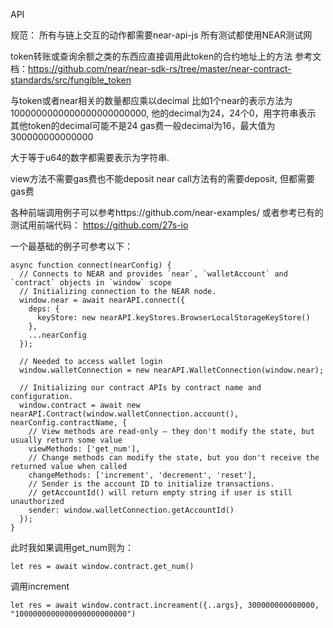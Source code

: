 API

规范：
所有与链上交互的动作都需要near-api-js
所有测试都使用NEAR测试网

token转账或查询余额之类的东西应直接调用此token的合约地址上的方法
参考文档：https://github.com/near/near-sdk-rs/tree/master/near-contract-standards/src/fungible_token

与token或者near相关的数量都应乘以decimal
比如1个near的表示方法为 1000000000000000000000000, 他的decimal为24，24个0，用字符串表示
其他token的decimal可能不是24
gas费一般decimal为16，最大值为300000000000000

大于等于u64的数字都需要表示为字符串.

view方法不需要gas费也不能deposit near
call方法有的需要deposit, 但都需要gas费

各种前端调用例子可以参考https://github.com/near-examples/
或者参考已有的测试用前端代码： https://github.com/27s-io


一个最基础的例子可参考以下：
```
async function connect(nearConfig) {
  // Connects to NEAR and provides `near`, `walletAccount` and `contract` objects in `window` scope
  // Initializing connection to the NEAR node.
  window.near = await nearAPI.connect({
    deps: {
      keyStore: new nearAPI.keyStores.BrowserLocalStorageKeyStore()
    },
    ...nearConfig
  });

  // Needed to access wallet login
  window.walletConnection = new nearAPI.WalletConnection(window.near);

  // Initializing our contract APIs by contract name and configuration.
  window.contract = await new nearAPI.Contract(window.walletConnection.account(), nearConfig.contractName, {
    // View methods are read-only – they don't modify the state, but usually return some value
    viewMethods: ['get_num'],
    // Change methods can modify the state, but you don't receive the returned value when called
    changeMethods: ['increment', 'decrement', 'reset'],
    // Sender is the account ID to initialize transactions.
    // getAccountId() will return empty string if user is still unauthorized
    sender: window.walletConnection.getAccountId()
  });
}
```

此时我如果调用get_num则为： 
```
let res = await window.contract.get_num()
```

调用increment 
```
let res = await window.contract.increament({..args}, 300000000000000, "1000000000000000000000000")
```

